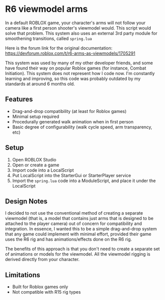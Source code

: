 # R6 viewmodel arms
In a default ROBLOX game, your character's arms will not follow your camera like a first person shooter's viewmodel would. This script would solve that problem. This system also uses an external 3rd party module for smoothening transitions, called `spring.lua`

Here is the forum link for the original documentation:
https://devforum.roblox.com/t/r6-arms-as-viewmodels/1705291

This system was used by many of my other developer friends, and some have found their way on popular Roblox games (for instance, Combat Initiation).
This system does not represent how I code now. I'm constantly learning and improving, so this code was probably outdated by my standards at around 6 months old.

## Features

- Drag-and-drop compatibility (at least for Roblox games)
- Minimal setup required
- Procedurally generated walk animation when in first person
- Basic degree of configurability (walk cycle speed, arm transparency, etc)

## Setup

1. Open ROBLOX Studio
2. Open or create a game
3. Import code into a LocalScript
4. Put LocalScript into the StarterGui or StarterPlayer service
5. Import the `spring.lua` code into a ModuleScript, and place it under the LocalScript

## Design Notes

I decided to not use the conventional method of creating a separate viewmodel (that is, a model that contains just arms that is designed to be attached to the player camera) out of concern for compatibility and integration. In essence, I wanted this to be a simple drag-and-drop system that any game could implement with minimal effort, provided their game uses the R6 rig and has animations/effects done on the R6 rig.

The benefits of this approach is that you don't need to create a separate set of animations or models for the viewmodel. All the viewmodel rigging is derived directly from your character.

## Limitations

- Built for Roblox games only
- Not compatible with R15 rig types
